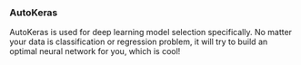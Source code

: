 ### AutoKeras

AutoKeras is used for deep learning model selection specifically. No matter your data is classification or regression problem, it will try to build an optimal neural network for you, which is cool!
